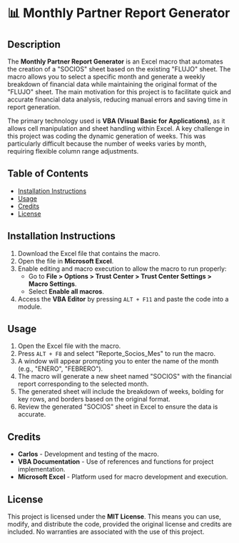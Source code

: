 # 📊 Monthly Partner Report Generator

## Description
The **Monthly Partner Report Generator** is an Excel macro that automates the creation of a "SOCIOS" sheet based on the existing "FLUJO" sheet. The macro allows you to select a specific month and generate a weekly breakdown of financial data while maintaining the original format of the "FLUJO" sheet. The main motivation for this project is to facilitate quick and accurate financial data analysis, reducing manual errors and saving time in report generation.

The primary technology used is **VBA (Visual Basic for Applications)**, as it allows cell manipulation and sheet handling within Excel. A key challenge in this project was coding the dynamic generation of weeks. This was particularly difficult because the number of weeks varies by month, requiring flexible column range adjustments.

## Table of Contents
- [Installation Instructions](#installation-instructions)
- [Usage](#usage)
- [Credits](#credits)
- [License](#license)

## Installation Instructions
1. Download the Excel file that contains the macro.
2. Open the file in **Microsoft Excel**.
3. Enable editing and macro execution to allow the macro to run properly:
   - Go to **File > Options > Trust Center > Trust Center Settings > Macro Settings**.
   - Select **Enable all macros**.
4. Access the **VBA Editor** by pressing `ALT + F11` and paste the code into a module.

## Usage
1. Open the Excel file with the macro.
2. Press `ALT + F8` and select "Reporte_Socios_Mes" to run the macro.
3. A window will appear prompting you to enter the name of the month (e.g., "ENERO", "FEBRERO").
4. The macro will generate a new sheet named "SOCIOS" with the financial report corresponding to the selected month.
5. The generated sheet will include the breakdown of weeks, bolding for key rows, and borders based on the original format.
6. Review the generated "SOCIOS" sheet in Excel to ensure the data is accurate.

## Credits
- **Carlos** - Development and testing of the macro.
- **VBA Documentation** - Use of references and functions for project implementation.
- **Microsoft Excel** - Platform used for macro development and execution.

## License
This project is licensed under the **MIT License**. This means you can use, modify, and distribute the code, provided the original license and credits are included. No warranties are associated with the use of this project.






